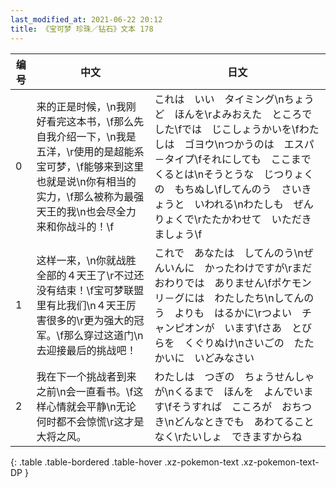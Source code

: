 ```yaml
---
last_modified_at: 2021-06-22 20:12
title: 《宝可梦 珍珠／钻石》文本 178
---
```

| 编号 | 中文 | 日文 |
| ---- | ---- | ---- |
| 0 | 来的正是时候，\n我刚好看完这本书，\f那么先自我介绍一下，\n我是五洋，\r使用的是超能系宝可梦，\f能够来到这里也就是说\n你有相当的实力，\f那么被称为最强天王的我\n也会尽全力来和你战斗的！\f | これは　いい　タイミング\nちょうど　ほんを\rよみおえた　ところでした\fでは　じこしょうかいを\fわたしは　ゴヨウ\nつかうのは　エスパ－タイプ\fそれにしても　ここまで　くるとは\nそうとうな　じつりょくの　もちぬし\fしてんのう　さいきょうと　いわれる\nわたしも　ぜんりょくで\rたたかわせて　いただきましょう\f |
| 1 | 这样一来，\n你就战胜全部的４天王了\r不过还没有结束！\f宝可梦联盟里有比我们\n４天王厉害很多的\r更为强大的冠军。\f那么穿过这道门\n去迎接最后的挑战吧！ | これで　あなたは　してんのう\nぜんいんに　かったわけですが\rまだ　おわりでは　ありません\fポケモンリ－グには　わたしたち\nしてんのう　よりも　はるかに\rつよい　チャンピオンが　います\fさあ　とびらを　くぐりぬけ\nさいごの　たたかいに　いどみなさい |
| 2 | 我在下一个挑战者到来之前\n会一直看书。\f这样心情就会平静\n无论何时都不会惊慌\r这才是大将之风。 | わたしは　つぎの　ちょうせんしゃが\nくるまで　ほんを　よんでいます\fそうすれば　こころが　おちつき\nどんなときでも　あわてることなく\rたいしょ　できますからね |
{: .table .table-bordered .table-hover .xz-pokemon-text .xz-pokemon-text-DP }